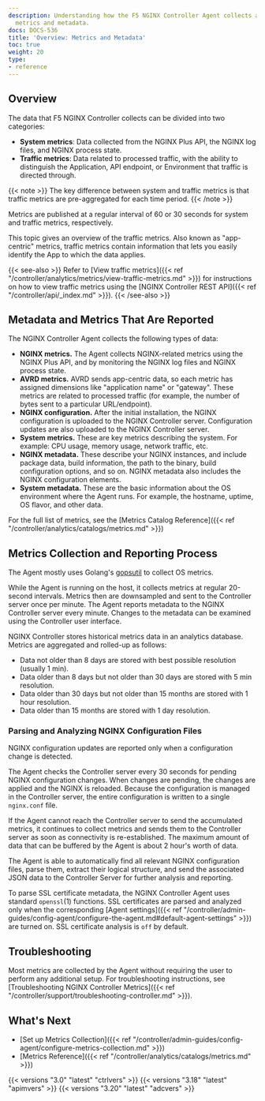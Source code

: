 ```yaml
---
description: Understanding how the F5 NGINX Controller Agent collects and reports
  metrics and metadata.
docs: DOCS-536
title: 'Overview: Metrics and Metadata'
toc: true
weight: 20
type:
- reference
---
```


## Overview

The data that F5 NGINX Controller collects can be divided into two categories:

- **System metrics**: Data collected from the NGINX Plus API, the NGINX log files, and NGINX process state.
- **Traffic metrics**: Data related to processed traffic, with the ability to distinguish the Application, API endpoint, or Environment that traffic is directed through.

{{< note >}}
The key difference between system and traffic metrics is that traffic metrics are pre-aggregated for each time period.
{{< /note >}}

Metrics are published at a regular interval of 60 or 30 seconds for system and traffic metrics, respectively.

This topic gives an overview of the traffic metrics. Also known as "app-centric" metrics, traffic metrics contain information that lets you easily identify the App to which the data applies.

{{< see-also >}}
Refer to [View traffic metrics]({{< ref "/controller/analytics/metrics/view-traffic-metrics.md" >}}) for instructions on how to view traffic metrics using the [NGINX Controller REST API]({{< ref "/controller/api/_index.md" >}}).
{{< /see-also >}}
## Metadata and Metrics That Are Reported

The NGINX Controller Agent collects the following types of data:

- **NGINX metrics.** The Agent collects NGINX-related metrics using the NGINX Plus API, and by monitoring the NGINX log files and NGINX process state.
- **AVRD metrics.** AVRD sends app-centric data, so each metric has assigned dimensions like "application name" or "gateway". These metrics are related to processed traffic (for example, the number of bytes sent to a particular URL/endpoint).
- **NGINX configuration.** After the initial installation, the NGINX configuration is uploaded to the NGINX Controller server. Configuration updates are also uploaded to the NGINX Controller server.
- **System metrics.** These are key metrics describing the system. For example: CPU usage, memory usage, network traffic, etc.
- **NGINX metadata.** These describe your NGINX instances, and include package data, build information, the path to the binary, build configuration options, and so on. NGINX metadata also includes the NGINX configuration elements.
- **System metadata.** These are the basic information about the OS environment where the Agent runs. For example, the hostname, uptime, OS flavor, and other data.

For the full list of metrics, see the [Metrics Catalog Reference]({{< ref "/controller/analytics/catalogs/metrics.md" >}})

## Metrics Collection and Reporting Process

The Agent mostly uses Golang's [gopsutil](https://github.com/shirou/gopsutil) to collect OS metrics.

While the Agent is running on the host, it collects metrics at regular 20-second intervals. Metrics then are downsampled and sent to the Controller server once per minute. The Agent reports metadata  to the NGINX Controller server every minute. Changes to the metadata can be examined using the Controller user interface.

NGINX Controller stores historical metrics data in an analytics database. Metrics are aggregated and rolled-up as follows:

- Data not older than 8 days are stored with best possible resolution (usually 1 min).
- Data older than 8 days but not older than 30 days are stored with 5 min resolution.
- Data older than 30 days but not older than 15 months are stored with 1 hour resolution.
- Data older than 15 months are stored with 1 day resolution.

### Parsing and Analyzing NGINX Configuration Files

NGINX configuration updates are reported only when a configuration change is detected.

The Agent checks the Controller server every 30 seconds for pending NGINX configuration changes. When changes are pending, the changes are applied and the NGINX is reloaded.  Because the configuration is managed in the Controller server, the entire configuration is written to a single `nginx.conf` file.

If the Agent cannot reach the Controller server to send the accumulated metrics, it continues to collect metrics and sends them to the Controller server as soon as connectivity is re-established. The maximum amount of data that can be buffered by the Agent is about 2 hour's worth of data.

The Agent is able to automatically find all relevant NGINX configuration files, parse them, extract their logical structure, and send the associated JSON data to the Controller Server for further analysis and reporting.

To parse SSL certificate metadata, the NGINX Controller Agent uses standard `openssl`(1) functions. SSL certificates are parsed and analyzed only when the corresponding [Agent settings]({{< ref "/controller/admin-guides/config-agent/configure-the-agent.md#default-agent-settings" >}}) are turned on. SSL certificate analysis is `off` by default.

## Troubleshooting

Most metrics are collected by the Agent without requiring the user to perform any additional setup. For troubleshooting instructions, see [Troubleshooting NGINX Controller Metrics]({{< ref "/controller/support/troubleshooting-controller.md" >}}).

## What's Next

- [Set up Metrics Collection]({{< ref "/controller/admin-guides/config-agent/configure-metrics-collection.md" >}})
- [Metrics Reference]({{< ref "/controller/analytics/catalogs/metrics.md" >}})

{{< versions "3.0" "latest" "ctrlvers" >}}
{{< versions "3.18" "latest" "apimvers" >}}
{{< versions "3.20" "latest" "adcvers" >}}
